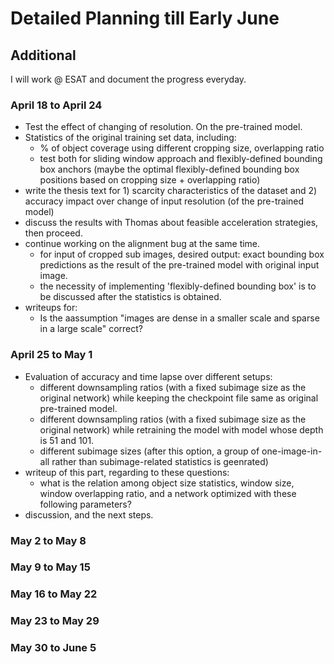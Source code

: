 # Detailed Planning till Early June

## Additional

I will work @ ESAT and document the progress everyday. 

### April 18 to April 24

- Test the effect of changing of resolution. On the pre-trained model.
- Statistics of the original training set data, including:
  - % of object coverage using different cropping size, overlapping ratio
  - test both for sliding window approach and flexibly-defined bounding box anchors (maybe the optimal flexibly-defined bounding box positions based on cropping size + overlapping ratio)
- write the thesis text for 1) scarcity characteristics of the dataset and 2) accuracy impact over change of input resolution (of the pre-trained model)
- discuss the results with Thomas about feasible acceleration strategies, then proceed.
- continue working on the alignment bug at the same time.
  - for input of cropped sub images, desired output: exact bounding box predictions as the result of the pre-trained model with original input image.
  - the necessity of implementing 'flexibly-defined bounding box' is to be discussed after the statistics is obtained. 
- writeups for:
  - Is the aassumption "images are dense in a smaller scale and sparse in a large scale" correct?

### April 25 to May 1

- Evaluation of accuracy and time lapse over different setups:
  - different downsampling ratios (with a fixed subimage size as the original network) while keeping the checkpoint file same as original pre-trained model.
  - different downsampling ratios (with a fixed subimage size as the original network) while retraining the model with model whose depth is 51 and 101.
  - different subimage sizes (after this option, a group of one-image-in-all rather than subimage-related statistics is geenrated)
- writeup of this part, regarding to these questions:
  - what is the relation among object size statistics, window size, window overlapping ratio, and a network optimized with these following parameters?
- discussion, and the next steps.

### May 2 to May 8

### May 9 to May 15

### May 16 to May 22

### May 23 to May 29

### May 30 to June 5